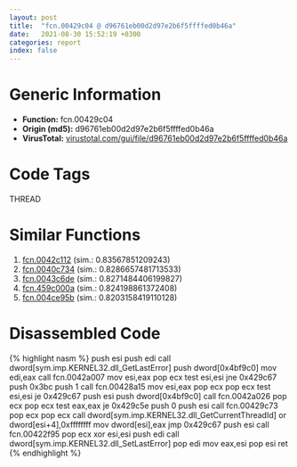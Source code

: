 ```yaml
---
layout: post
title:  "fcn.00429c04 @ d96761eb00d2d97e2b6f5ffffed0b46a"
date:   2021-08-30 15:52:19 +0300
categories: report
index: false
---
```


# Generic Information
- **Function:** fcn.00429c04
- **Origin (md5):** d96761eb00d2d97e2b6f5ffffed0b46a
- **VirusTotal:** [virustotal.com/gui/file/d96761eb00d2d97e2b6f5ffffed0b46a][virustotal_ref]

# Code Tags
<span class="tag" id="THREAD">THREAD</span>


# Similar Functions

1. [fcn.0042c112][similar_1_ref] (sim.: 0.83567851209243)
2. [fcn.0040c734][similar_2_ref] (sim.: 0.8286657481713533)
3. [fcn.0043c6de][similar_3_ref] (sim.: 0.8271484406199827)
4. [fcn.459c000a][similar_4_ref] (sim.: 0.824198861372408)
5. [fcn.004ce95b][similar_5_ref] (sim.: 0.8203158419110128)


# Disassembled Code

{% highlight nasm %}
push esi
push edi
call dword[sym.imp.KERNEL32.dll_GetLastError]
push dword[0x4bf9c0]
mov edi,eax
call fcn.0042a007
mov esi,eax
pop ecx
test esi,esi
jne 0x429c67
push 0x3bc
push 1
call fcn.00428a15
mov esi,eax
pop ecx
pop ecx
test esi,esi
je 0x429c67
push esi
push dword[0x4bf9c0]
call fcn.0042a026
pop ecx
pop ecx
test eax,eax
je 0x429c5e
push 0
push esi
call fcn.00429c73
pop ecx
pop ecx
call dword[sym.imp.KERNEL32.dll_GetCurrentThreadId]
or dword[esi+4],0xffffffff
mov dword[esi],eax
jmp 0x429c67
push esi
call fcn.00422f95
pop ecx
xor esi,esi
push edi
call dword[sym.imp.KERNEL32.dll_SetLastError]
pop edi
mov eax,esi
pop esi
ret 
{% endhighlight %}


[similar_1_ref]: /report/fcn.0042c112@ba86269e5231930ee4def4088ddb8d19
[similar_2_ref]: /report/fcn.0040c734@4172bfaa8f37cba53d6d5dc80478637a
[similar_3_ref]: /report/fcn.0043c6de@7b00dd8f2abf54a73bfb09681334ff78
[similar_4_ref]: /report/fcn.459c000a@284c9c9722cef7520dddfe58806fd72f
[similar_5_ref]: /report/fcn.004ce95b@be7fba7cc724acf4ae2900d99e0fc9c3
[virustotal_ref]: https://www.virustotal.com/gui/file/d96761eb00d2d97e2b6f5ffffed0b46a